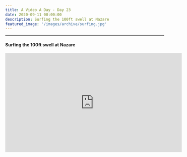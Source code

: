```yaml
---
title: A Video A Day - Day 23
date: 2020-09-11 00:00:00
description: Surfing the 100ft swell at Nazare
featured_image: '/images/archive/surfing.jpg'
---
```


---

#### Surfing the 100ft swell at Nazare

<iframe width="560" height="315" src="https://www.youtube.com/embed/JkMWoHjnaRw" frameborder="0" allow="accelerometer; autoplay; encrypted-media; gyroscope; picture-in-picture" allowfullscreen></iframe>
<br>
